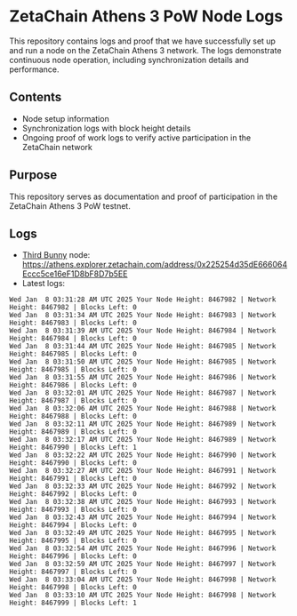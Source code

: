 # ZetaChain Athens 3 PoW Node Logs
This repository contains logs and proof that we have successfully set up and run a node on the ZetaChain Athens 3 network. The logs demonstrate continuous node operation, including synchronization details and performance.

## Contents
- Node setup information
- Synchronization logs with block height details
- Ongoing proof of work logs to verify active participation in the ZetaChain network

## Purpose
This repository serves as documentation and proof of participation in the ZetaChain Athens 3 PoW testnet.

## Logs

- [Third Bunny](https://thirdbunny.xyz/) node: https://athens.explorer.zetachain.com/address/0x225254d35dE666064Eccc5ce16eF1D8bF8D7b5EE
- Latest logs:
```
Wed Jan  8 03:31:28 AM UTC 2025 Your Node Height: 8467982 | Network Height: 8467982 | Blocks Left: 0
Wed Jan  8 03:31:34 AM UTC 2025 Your Node Height: 8467983 | Network Height: 8467983 | Blocks Left: 0
Wed Jan  8 03:31:39 AM UTC 2025 Your Node Height: 8467984 | Network Height: 8467984 | Blocks Left: 0
Wed Jan  8 03:31:44 AM UTC 2025 Your Node Height: 8467985 | Network Height: 8467985 | Blocks Left: 0
Wed Jan  8 03:31:50 AM UTC 2025 Your Node Height: 8467985 | Network Height: 8467985 | Blocks Left: 0
Wed Jan  8 03:31:55 AM UTC 2025 Your Node Height: 8467986 | Network Height: 8467986 | Blocks Left: 0
Wed Jan  8 03:32:01 AM UTC 2025 Your Node Height: 8467987 | Network Height: 8467987 | Blocks Left: 0
Wed Jan  8 03:32:06 AM UTC 2025 Your Node Height: 8467988 | Network Height: 8467988 | Blocks Left: 0
Wed Jan  8 03:32:11 AM UTC 2025 Your Node Height: 8467989 | Network Height: 8467989 | Blocks Left: 0
Wed Jan  8 03:32:17 AM UTC 2025 Your Node Height: 8467989 | Network Height: 8467990 | Blocks Left: 1
Wed Jan  8 03:32:22 AM UTC 2025 Your Node Height: 8467990 | Network Height: 8467990 | Blocks Left: 0
Wed Jan  8 03:32:27 AM UTC 2025 Your Node Height: 8467991 | Network Height: 8467991 | Blocks Left: 0
Wed Jan  8 03:32:33 AM UTC 2025 Your Node Height: 8467992 | Network Height: 8467992 | Blocks Left: 0
Wed Jan  8 03:32:38 AM UTC 2025 Your Node Height: 8467993 | Network Height: 8467993 | Blocks Left: 0
Wed Jan  8 03:32:43 AM UTC 2025 Your Node Height: 8467994 | Network Height: 8467994 | Blocks Left: 0
Wed Jan  8 03:32:49 AM UTC 2025 Your Node Height: 8467995 | Network Height: 8467995 | Blocks Left: 0
Wed Jan  8 03:32:54 AM UTC 2025 Your Node Height: 8467996 | Network Height: 8467996 | Blocks Left: 0
Wed Jan  8 03:32:59 AM UTC 2025 Your Node Height: 8467997 | Network Height: 8467997 | Blocks Left: 0
Wed Jan  8 03:33:04 AM UTC 2025 Your Node Height: 8467998 | Network Height: 8467998 | Blocks Left: 0
Wed Jan  8 03:33:10 AM UTC 2025 Your Node Height: 8467998 | Network Height: 8467999 | Blocks Left: 1
```
